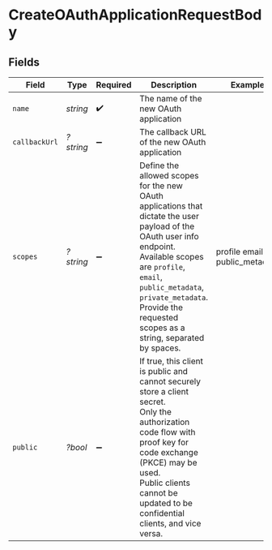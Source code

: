 # CreateOAuthApplicationRequestBody


## Fields

| Field                                                                                                                                                                                                                                                                  | Type                                                                                                                                                                                                                                                                   | Required                                                                                                                                                                                                                                                               | Description                                                                                                                                                                                                                                                            | Example                                                                                                                                                                                                                                                                |
| ---------------------------------------------------------------------------------------------------------------------------------------------------------------------------------------------------------------------------------------------------------------------- | ---------------------------------------------------------------------------------------------------------------------------------------------------------------------------------------------------------------------------------------------------------------------- | ---------------------------------------------------------------------------------------------------------------------------------------------------------------------------------------------------------------------------------------------------------------------- | ---------------------------------------------------------------------------------------------------------------------------------------------------------------------------------------------------------------------------------------------------------------------- | ---------------------------------------------------------------------------------------------------------------------------------------------------------------------------------------------------------------------------------------------------------------------- |
| `name`                                                                                                                                                                                                                                                                 | *string*                                                                                                                                                                                                                                                               | :heavy_check_mark:                                                                                                                                                                                                                                                     | The name of the new OAuth application                                                                                                                                                                                                                                  |                                                                                                                                                                                                                                                                        |
| `callbackUrl`                                                                                                                                                                                                                                                          | *?string*                                                                                                                                                                                                                                                              | :heavy_minus_sign:                                                                                                                                                                                                                                                     | The callback URL of the new OAuth application                                                                                                                                                                                                                          |                                                                                                                                                                                                                                                                        |
| `scopes`                                                                                                                                                                                                                                                               | *?string*                                                                                                                                                                                                                                                              | :heavy_minus_sign:                                                                                                                                                                                                                                                     | Define the allowed scopes for the new OAuth applications that dictate the user payload of the OAuth user info endpoint. Available scopes are `profile`, `email`, `public_metadata`, `private_metadata`. Provide the requested scopes as a string, separated by spaces. | profile email public_metadata                                                                                                                                                                                                                                          |
| `public`                                                                                                                                                                                                                                                               | *?bool*                                                                                                                                                                                                                                                                | :heavy_minus_sign:                                                                                                                                                                                                                                                     | If true, this client is public and cannot securely store a client secret.<br/>Only the authorization code flow with proof key for code exchange (PKCE) may be used.<br/>Public clients cannot be updated to be confidential clients, and vice versa.                   |                                                                                                                                                                                                                                                                        |